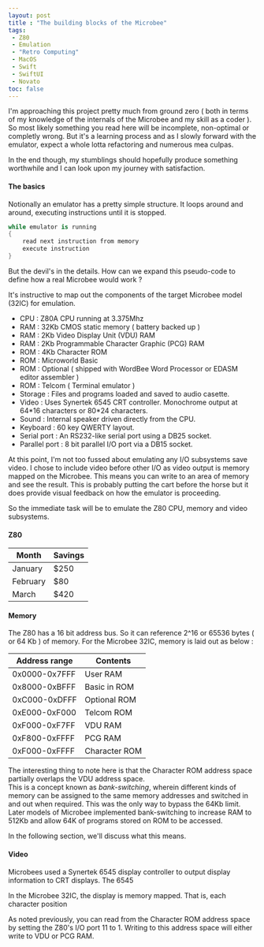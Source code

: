 ```yaml
---
layout: post
title : "The building blocks of the Microbee"
tags:
 - Z80
 - Emulation
 - "Retro Computing"
 - MacOS
 - Swift
 - SwiftUI
 - Novato
toc: false
---
```

I'm approaching this project pretty much from ground zero ( both in terms of my knowledge of the internals of the Microbee and my skill as a coder ).  So most likely something you read here will be incomplete, non-optimal or completly wrong.  But it's a learning process and as I slowly forward with the emulator, expect a whole lotta refactoring and numerous mea culpas.

In the end though,  my stumblings should hopefully produce something worthwhile and I can look upon my journey with satisfaction.

#### The basics 

Notionally an emulator has a pretty simple structure.  It loops around and around,  executing instructions until it is stopped.

```swift
while emulator is running
{
    read next instruction from memory
    execute instruction
}
```

But the devil's in the details.  How can we expand this pseudo-code to define how a real Microbee would work ?

It's instructive to map out the components of the target Microbee model (32IC) for emulation.

- CPU : Z80A CPU running at 3.375Mhz
- RAM : 32Kb CMOS static memory ( battery backed up )
- RAM : 2Kb Video Display Unit (VDU) RAM
- RAM : 2Kb Programmable Character Graphic (PCG) RAM
- ROM : 4Kb Character ROM
- ROM : Microworld Basic
- ROM : Optional ( shipped with WordBee Word Processor or EDASM editor assembler )
- ROM : Telcom ( Terminal emulator )
- Storage :  Files and programs loaded and saved to audio casette.
- Video : Uses Synertek 6545 CRT controller. Monochrome output at 64\*16 characters or 80\*24 characters. 
- Sound : Internal speaker driven directly from the CPU.
- Keyboard : 60 key QWERTY layout.
- Serial port : An RS232-like serial port using a DB25 socket.
- Parallel port : 8 bit parallel I/O port via a DB15 socket.

At this point,  I'm not too fussed about emulating any I/O subsystems save video.  I chose to include video before other I/O as video output is memory mapped on the Microbee.  This means you can write to an area of memory and see the result.  This is probably putting the cart before the horse but it does provide visual feedback on how the emulator is proceeding.

So the immediate task will be to emulate the Z80 CPU, memory and video subsystems.

#### Z80

| Month    | Savings |
| -------- | ------- |
| January  | $250    |
| February | $80     |
| March    | $420    |

#### Memory

The Z80 has a 16 bit address bus.  So it can reference 2^16 or 65536 bytes ( or 64 Kb ) of memory.
For the Microbee 32IC,  memory is laid out as below :

|Address range|Contents|
|--------------|-------|
|0x0000-0x7FFF|User RAM|
|0x8000-0xBFFF|Basic in ROM|
|0xC000-0xDFFF|Optional ROM|
|0xE000-0xF000|Telcom ROM|
|0xF000-0xF7FF|VDU RAM|
|0xF800-0xFFFF|PCG RAM|
|0xF000-0xFFFF|Character ROM|

The interesting thing to note here is that the Character ROM address space partially overlaps the VDU address space.  
This is a concept known as *bank-switching*,  wherein different kinds of memory can be assigned to the same memory addresses and switched in and out when required. This was the only way to bypass the 64Kb limit.  Later models of Microbee implemented bank-switching to increase RAM to 512Kb and allow 64K of programs stored on ROM to be accessed.

In the following section,  we'll discuss what this means.

#### Video

Microbees used a Synertek 6545 display controller to output display information to CRT displays.  The 6545 

In the Microbee 32IC,  the display is memory mapped.  That is, each character position   

As noted previously, you can read from the Character ROM address space by setting the Z80's I/O port 11 to 1.
Writing to this address space will either write to VDU or PCG RAM.







 